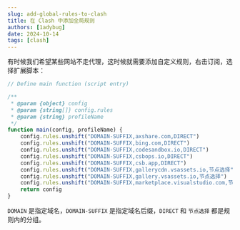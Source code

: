 ```yaml
---
slug: add-global-rules-to-clash
title: 在 Clash 中添加全局规则
authors: [1adybug]
date: 2024-10-14
tags: [clash]
---
```


有时候我们希望某些网站不走代理，这时候就需要添加自定义规则，右击订阅，选择扩展脚本：

```javascript
// Define main function (script entry)

/**
 * @param {object} config
 * @param {string[]} config.rules
 * @param {string} profileName
 */
function main(config, profileName) {
    config.rules.unshift("DOMAIN-SUFFIX,axshare.com,DIRECT")
    config.rules.unshift("DOMAIN-SUFFIX,bing.com,DIRECT")
    config.rules.unshift("DOMAIN-SUFFIX,codesandbox.io,DIRECT")
    config.rules.unshift("DOMAIN-SUFFIX,csbops.io,DIRECT")
    config.rules.unshift("DOMAIN-SUFFIX,csb.app,DIRECT")
    config.rules.unshift("DOMAIN-SUFFIX,gallerycdn.vsassets.io,节点选择")
    config.rules.unshift("DOMAIN-SUFFIX,gallery.vsassets.io,节点选择")
    config.rules.unshift("DOMAIN-SUFFIX,marketplace.visualstudio.com,节点选择")
    return config
}
```

`DOMAIN` 是指定域名，`DOMAIN-SUFFIX` 是指定域名后缀，`DIRECT` 和 `节点选择` 都是规则内的分组。

